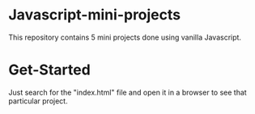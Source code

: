 # Javascript-mini-projects
This repository contains 5 mini projects done using vanilla Javascript.

# Get-Started
Just search for the "index.html" file and open it in a browser to see that particular project.
